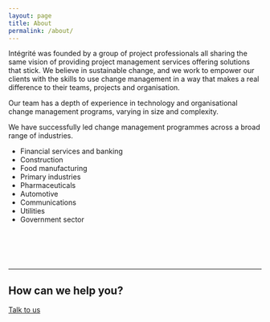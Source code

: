 ```yaml
---
layout: page
title: About
permalink: /about/
---
```



<p class="page-blurb">Intégrité was founded by a group of project professionals all sharing the same vision of providing project management services offering solutions that stick. We believe in sustainable change, and we work to empower our clients with the skills to use change management in a way that makes a real difference to their teams, projects and organisation.</p>

<p>Our team has a depth of experience in technology and organisational change management programs, varying in size and complexity.</p>

<p>We have successfully led change management programmes across a broad range of industries.</p>
<ul>
<li>Financial services and banking</li>
<li>Construction</li>
<li>Food manufacturing</li>
<li>Primary industries</li>
<li>Pharmaceuticals</li>
<li>Automotive</li>
<li>Communications</li>
<li>Utilities</li>
<li>Government sector</li>
</ul>
<div style="margin-top: 90px" class="u-c-txt">
<hr>
<h2>How can we help you?</h2>
<p><a href="{{ site.baseurl }}/contact" class="button button-primary">Talk to us</a></p>
</div>
